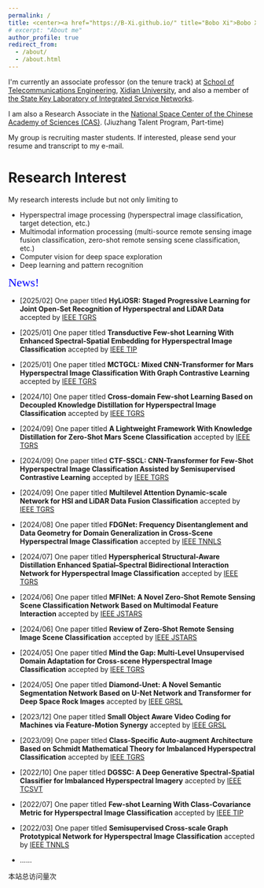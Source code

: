```yaml
---
permalink: /
title: <center><a href="https://B-Xi.github.io/" title="Bobo Xi">Bobo Xi (席博博)</a></center>
# excerpt: "About me"
author_profile: true
redirect_from: 
  - /about/
  - /about.html
---
```


I'm currently an associate professor (on the tenure track) at [School of Telecommunications Engineering](https://ste.xidian.edu.cn/), [Xidian University](https://www.xidian.edu.cn/), and also a member of [the State Key Laboratory of Integrated Service Networks](https://isn.xidian.edu.cn/).

I am also a Research Associate in the [National  Space Center of the Chinese Academy of Sciences (CAS)](http://english.nssc.cas.cn/). (Jiuzhang Talent Program, Part-time) 

My group is recruiting master students. If interested, please send your resume and transcript to my e-mail.



Research Interest
======
My research interests include but not only limiting to
* Hyperspectral image processing (hyperspectral image classification, target detection, etc.)
* Multimodal information processing (multi-source remote sensing image fusion classification, zero-shot remote sensing scene classification, etc.)
* Computer vision for deep space exploration
* Deep learning and pattern recognition

<font size = 5 color = blue face=STKaiti>News!</font>

* [2025/02] One paper titled **HyLiOSR: Staged Progressive Learning for Joint Open-Set Recognition of Hyperspectral and LiDAR Data** accepted by [IEEE TGRS](https://doi.org/10.1109/TGRS.2025.3545926)

* [2025/01] One paper titled **Transductive Few-shot Learning With Enhanced Spectral-Spatial Embedding for Hyperspectral Image Classification** accepted by [IEEE TIP](https://doi.org/10.1109/TIP.2025.3531709)

* [2025/01] One paper titled **MCTGCL: Mixed CNN-Transformer for Mars Hyperspectral Image Classification With Graph Contrastive Learning** accepted by [IEEE TGRS](https://ieeexplore.ieee.org/document/10843260)

* [2024/10] One paper titled **Cross-domain Few-shot Learning Based on Decoupled Knowledge Distillation for Hyperspectral Image Classification** accepted by [IEEE TGRS](https://ieeexplore.ieee.org/document/10707609/)

* [2024/09] One paper titled **A Lightweight Framework With Knowledge Distillation for Zero-Shot Mars Scene Classification** accepted by [IEEE TGRS](https://ieeexplore.ieee.org/document/10699382)

* [2024/09] One paper titled **CTF-SSCL: CNN-Transformer for Few-Shot Hyperspectral Image Classification Assisted by Semisupervised Contrastive Learning** accepted by [IEEE TGRS](https://ieeexplore.ieee.org/document/10684809)

* [2024/09] One paper titled **Multilevel Attention Dynamic-scale Network for HSI and LiDAR Data Fusion Classification** accepted by [IEEE TGRS](https://ieeexplore.ieee.org/document/10669994)

* [2024/08] One paper titled **FDGNet: Frequency Disentanglement and Data Geometry for Domain Generalization in Cross-Scene Hyperspectral Image Classification** accepted by [IEEE TNNLS](https://ieeexplore.ieee.org/document/10646594)

* [2024/07] One paper titled **Hyperspherical Structural-Aware Distillation Enhanced Spatial–Spectral Bidirectional Interaction Network for Hyperspectral Image Classification** accepted by [IEEE TGRS](https://ieeexplore.ieee.org/document/10608166/)

* [2024/06] One paper titled **MFINet: A Novel Zero-Shot Remote Sensing Scene Classification Network Based on Multimodal Feature Interaction** accepted by [IEEE JSTARS](https://ieeexplore.ieee.org/document/10557622)

* [2024/06] One paper titled **Review of Zero-Shot Remote Sensing Image Scene Classification** accepted by [IEEE JSTARS](https://ieeexplore.ieee.org/stamp/stamp.jsp?tp=&arnumber=10552052)

* [2024/05] One paper titled **Mind the Gap: Multi-Level Unsupervised Domain Adaptation for Cross-scene Hyperspectral Image Classification** accepted by [IEEE TGRS](https://ieeexplore.ieee.org/document/10543066)

* [2024/05] One paper titled **Diamond-Unet: A Novel Semantic Segmentation Network Based on U-Net Network and Transformer for Deep Space Rock Images** accepted by [IEEE GRSL](https://ieeexplore.ieee.org/document/10521789/)

* [2023/12] One paper titled **Small Object Aware Video Coding for Machines via Feature-Motion Synergy** accepted by [IEEE GRSL](https://ieeexplore.ieee.org/document/10368029)

* [2023/09] One paper titled **Class-Specific Auto-augment Architecture Based on Schmidt Mathematical Theory for Imbalanced Hyperspectral Classification** accepted by [IEEE TGRS](https://ieeexplore.ieee.org/document/10258305/)

* [2022/10] One paper titled **DGSSC: A Deep Generative Spectral-Spatial Classifier for Imbalanced Hyperspectral Imagery** accepted by [IEEE TCSVT](https://ieeexplore.ieee.org/document/9924229)

* [2022/07] One paper titled **Few-shot Learning With Class-Covariance Metric for Hyperspectral Image Classification** accepted by [IEEE TIP](https://ieeexplore.ieee.org/document/9841445/)

* [2022/03] One paper titled **Semisupervised Cross-scale Graph Prototypical Network for Hyperspectral Image Classification** accepted by [IEEE TNNLS](https://ieeexplore.ieee.org/document/9740412/)

* ......

<script async src="//busuanzi.ibruce.info/busuanzi/2.3/busuanzi.pure.mini.js"></script><span id="busuanzi_container_site_pv">本站总访问量<span id="busuanzi_value_site_pv"></span>次</span>